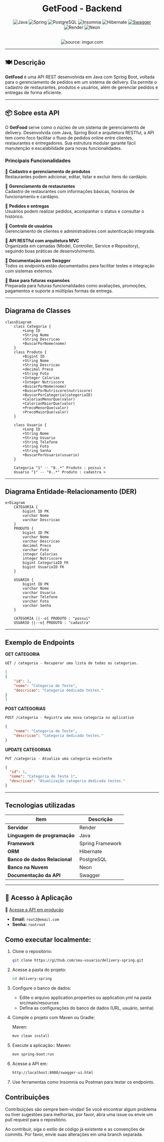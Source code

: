 <div align="center">

# GetFood - Backend

![Java](https://img.shields.io/badge/java-%23ED8B00.svg?style=for-the-badge&logo=openjdk&logoColor=white)
![Spring](https://img.shields.io/badge/spring-%236DB33F.svg?style=for-the-badge&logo=spring&logoColor=white)
![PostgreSQL](https://img.shields.io/badge/postgresql-%234479A1.svg?style=for-the-badge&logo=postgresql&logoColor=white)
![Insomnia](https://img.shields.io/badge/insomnia-%234000BF.svg?style=for-the-badge&logo=insomnia&logoColor=white)
![Hibernate](https://img.shields.io/badge/hibernate-%2359666C.svg?style=for-the-badge&logo=hibernate&logoColor=white)
[![Swagger](https://img.shields.io/badge/Swagger-API-blue.svg)](https://swagger.io/)
![Render](https://img.shields.io/badge/render-%23000000.svg?style=for-the-badge&logo=render&logoColor=white)
![Neon](https://img.shields.io/badge/neon-%2300FFFF.svg?style=for-the-badge&logo=neon&logoColor=black)


</div>
<br />

<div align="center">
   <img src="https://ik.imagekit.io/eduardotosta/delivery_spring/Instagram_post_para_delivery_elegante_branco.jpg_ex=6841b001&is=68405e81&hm=ac1916c507e685711e0589a22a30c299b741aa58ed917556dcacc8ace5a52b59&?updatedAt=1749048995287" title="source: imgur.com" /> 
</div>

---

## 🍽️ Descrição

**GetFood** é uma API REST desenvolvida em Java com Spring Boot, voltada para o gerenciamento de pedidos em um sistema de delivery. Ela permite o cadastro de restaurantes, produtos e usuários, além de gerenciar pedidos e entregas de forma eficiente.

---

## 📦 Sobre esta API

O **GetFood** serve como o núcleo de um sistema de gerenciamento de delivery. Desenvolvida com Java, Spring Boot e arquitetura RESTful, a API tem como foco facilitar o fluxo de pedidos online entre clientes, restaurantes e entregadores. Sua estrutura modular garante fácil manutenção e escalabilidade para novas funcionalidades.

### Principais Funcionalidades

🍔 **Cadastro e gerenciamento de produtos**  
Restaurantes podem adicionar, editar, listar e excluir itens do cardápio.

🏪 **Gerenciamento de restaurantes**  
Cadastro de restaurantes com informações básicas, horários de funcionamento e cardápio.

🛒 **Pedidos e entregas**  
Usuários podem realizar pedidos, acompanhar o status e consultar o histórico.

👤 **Controle de usuários**  
Gerenciamento de clientes e administradores com autenticação integrada.

🔗 **API RESTful com arquitetura MVC**  
Organizada em camadas (Model, Controller, Service e Repository), seguindo boas práticas de desenvolvimento.

📄 **Documentação com Swagger**  
Todos os endpoints estão documentados para facilitar testes e integração com sistemas externos.

🔧 **Base para futuras expansões**  
Preparada para futuras funcionalidades como avaliações, promoções, pagamentos e suporte a múltiplas formas de entrega.

---

## Diagrama de Classes

```mermaid
classDiagram
    class Categoria {
        +Long ID
        +String Nome
        +String Descricao
        +BuscarPorNome(nome)
    }
    class Produto {
        +Bigint ID
        +String Nome
        +String Descricao
        +decimal Preco
        +String Foto
        +Integer Calorias
        +Integer Nutriscore
        +BuscarPorNome(nome)
        +BuscarPorNutriscore(nutriscore)
        +BuscarPorCategoria(categoriaID)
        +CaloriasMenorQue(valor)
        +CaloriasMaiorQue(valor)
        +PrecoMenorQue(valor)
        +PrecoMaiorQue(valor)
    }

    class Usuario {
        +Long ID
        +String Nome
        +String Usuario
        +String Telefone
        +String Foto
        +String Senha
        +BuscarPorUsuario(usuario)
    }

    Categoria "1" -- "0..*" Produto : possui >
    Usuario "1" -- "0..*" Produto : cadastra >
```

---

## Diagrama Entidade-Relacionamento (DER)

```mermaid
erDiagram
    CATEGORIA {
        bigint ID PK
        varchar Nome
        varchar Descricao
    }
    PRODUTO {
        bigint ID PK
        varchar Nome
        varchar Descricao
        decimal Preco
        varchar Foto
        integer Calorias
        integer Nutriscore
        bigint CategoriaID FK
        bigint UsuarioID FK
    }

    USUARIO {
        bigint ID PK
        varchar Nome
        varchar Usuario
        varchar Telefone
        varchar Foto
        varchar Senha
    }

    CATEGORIA ||--o{ PRODUTO : "possui"
    USUARIO ||--o{ PRODUTO : "cadastra"
```

---

## Exemplo de Endpoints

**GET CATEGORIA**

```markdown
GET / categoria - Recuperar uma lista de todas as categorias.
```

```json
[
{
	"id": 1,
	"nome": "Categoria de Teste",
	"descricao": "Categoria dedicada testes."
}
]
```

**POST CATEGORIAS**

```markdown
POST /categoria - Registra uma nova categoria no aplicativo
```

```json
{
	"nome": "Categoria de Teste",
	"descricao": "Categoria dedicada testes."
}
```

**UPDATE CATEGORIAS**

```markdown
PUT /categoria - Atualiza uma categoria existente
```

```json
{
  "id": 1,
  "nome": "Categoria de Teste 1",
  "descricao": "Atualização categoria dedicada testes."
}
```

---

## Tecnologias utilizadas

| Item                         | Descrição        |
|------------------------------|------------------|
| **Servidor**                 | Render           |
| **Linguagem de programação** | Java             |
| **Framework**                | Spring Framework |
| **ORM**                      | Hibernate        |
| **Banco de dados Relacional**| PostgreSQL       |
| **Banco na Nuvem**           | Neon             |
| **Documentação da API**      | Swagger          |


---

## 🚀 Acesso à Aplicação

🔗 [Acesse a API em produção](https://delivery-spring-deploy.onrender.com/)

- **Email:** `root2@email.com`  
- **Senha:** `rootroot`

## Como executar localmente:

1. Clone o repositório:
   ```bash
   git clone https://github.com/seu-usuario/delivery-spring.git
   ```
2. Acesse a pasta do projeto:
   ```bash
   cd delivery-spring
   ```
3. Configure o banco de dados:
   - Edite o arquivo application.properties ou application.yml na pasta src/main/resources
   - Defina as configurações do banco de dados (URL, usuário, senha)
4. Compile o projeto com Maven ou Gradle:

   Maven:

   ```bash
   mvn clean install
   ```

5. Execute a aplicação::
   Maven:
   ```bash
   mvn spring-boot:run
   ```
6. Acesse a API em:

   ```bash
   http://localhost:8080/swagger-ui.html
   ```

7. Use ferramentas como Insomnia ou Postman para testar os endpoints.

## Contribuições

Contribuições são sempre bem-vindas! Se você encontrar algum problema ou tiver sugestões para melhorias, por favor, abra uma issue ou envie um pull request para o repositório.

Ao contribuir, siga o estilo de código já existente e as convenções de commits. Por favor, envie suas alterações em uma branch separada.
